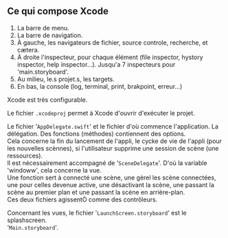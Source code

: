 ## Ce qui compose Xcode
1. La barre de menu.
1. La barre de navigation.
2. À gauche, les navigateurs de fichier, source controle, recherche, et cætera.
3. À droite l'inspecteur, pour chaque élément (file inspector, hystory inspector, help inspector...). Jusqu'a 7 inspecteurs pour 'main.storyboard'.
4. Au milieu, le.s projet.s, les targets.
5. En bas, la console (log, terminal, print, brakpoint, erreur...)

Xcode est très configurable.  

Le fichier `.xcodeproj` permet à Xcode d'ouvrir d'exécuter le projet.

Le fichier '`AppDelegate.swift`' et le fichier d'où commence l'application. La délégation. Des fonctions (méthodes) contiennent des options.  
Cela concerne la fin du lancement de l'appli, le cycke de vie de l'appli (pour les nouvelles scènnes), si l'utilisateur supprime une session de scène (une ressources).  
Il est nécessairement accompagné de '`SceneDelegate`'. D'où la variable 'windoww', cela concerne la vue.  
Une fonction sert à connecté une scène, une gèrel les scène connectées, une pour celles devenue active, une désactivant la scène, une passant la scène au premier plan et une passant la scène en arrière-plan.  
Ces deux fichiers agissentÒ comme des contrôleurs.

Concernant les vues, le fichier '`LaunchScreen.storyboard`' est le splashscreen.  
'`Main.storyboard`'.